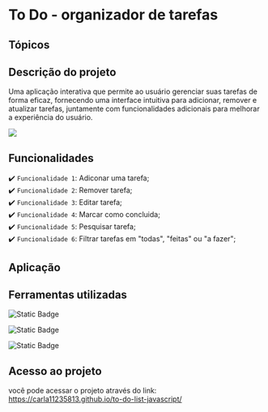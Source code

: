 # To Do - organizador de tarefas 

## Tópicos

## Descrição do projeto

Uma aplicação interativa que permite ao usuário gerenciar suas tarefas de forma eficaz, fornecendo uma interface intuitiva para adicionar, remover e atualizar tarefas, juntamente com funcionalidades adicionais para melhorar a experiência do usuário.

<img src="https://github.com/carla11235813/to-do-list-javascript/assets/111895486/7319f7a8-70ad-4b27-a30f-0b619043a5e0">

## Funcionalidades

:heavy_check_mark: `Funcionalidade 1`: Adiconar uma tarefa; <br>
:heavy_check_mark: `Funcionalidade 2`: Remover tarefa; <br>
:heavy_check_mark: `Funcionalidade 3`: Editar tarefa; <br>
:heavy_check_mark: `Funcionalidade 4`: Marcar como concluida; <br>
:heavy_check_mark: `Funcionalidade 5`: Pesquisar tarefa; <br>
:heavy_check_mark: `Funcionalidade 6`: Filtrar tarefas em "todas", "feitas" ou "a fazer";

## Aplicação


## Ferramentas utilizadas
![Static Badge](https://img.shields.io/badge/HTML-E34F26?style=for-the-badge) <br>

![Static Badge](https://img.shields.io/badge/CSS3-%231572B6?style=for-the-badge&logo=%3Csvg%20role%3D%22img%22%20viewBox%3D%220%200%2024%2024%22%20xmlns%3D%22http%3A%2F%2Fwww.w3.org%2F2000%2Fsvg%22%3E%3Ctitle%3ECSS3%3C%2Ftitle%3E%3Cpath%20d%3D%22M1.5%200h21l-1.91%2021.563L11.977%2024l-8.565-2.438L1.5%200zm17.09%204.413L5.41%204.41l.213%202.622%2010.125.002-.255%202.716h-6.64l.24%202.573h6.182l-.366%203.523-2.91.804-2.956-.81-.188-2.11h-2.61l.29%203.855L12%2019.288l5.373-1.53L18.59%204.414z%22%2F%3E%3C%2Fsvg%3E) <br>

![Static Badge](https://img.shields.io/badge/JAVASCRIPT-%23F7DF1E?style=for-the-badge&logo=javascript&logoColor=black)


## Acesso ao projeto
você pode acessar o projeto através do link: https://carla11235813.github.io/to-do-list-javascript/
